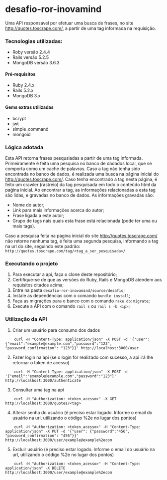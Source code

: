 # desafio-ror-inovamind
Uma API responsável por efetuar uma busca de frases, no site http://quotes.toscrape.com/, a partir de uma tag informada na requisição.

### Tecnologias utilizadas:

* Roby versão 2.4.4
* Rails versão 5.2.5
* MongoDB versão 3.6.3

#### Pré-requisitos

- Ruby 2.4.x
- Rails 5.2.x
- MongoDB 3.x

#### Gems extras utilizadas

- bcrypt
- jwt
- simple_command
- mongoid

### Lógica adotada
Esta API retorna frases pesqusiadas a partir de uma tag informada. Primeiramente é feita uma pesquisa no banco de dadados local, que se comporta como um cache de palavras. 
Caso a tag não tenha sido encontrada no banco de dados, é realizada uma busca na página inicial do http://quotes.toscrape.com/. Caso tenha encontrado a tag nesta página, é feito um crawler (rastreio) da tag pesquisada em todo o conteúdo html da paǵina inicial. Ao encontrar a tag, as informações relacionadas a esta tag são lidas, e gravadas no banco de dados.
As informações gravadas são:

- Nome do autor;
- Link para mais informações acerca do autor;
- Frase ligada a este autor;
- Grupo de tags nais quais esta frase está relacionada (pode ter uma ou mais tags).
      
Caso a pesquisa feita na página inicial do site http://quotes.toscrape.com/ não retorne nenhuma tag, é feita uma segunda pesquisa, informando a tag na url do site, seguindo este padrão:
```http://quotes.toscrape.com/tag/<tag_a_ser_pesquisada>/```


### Executando o projeto
1. Para executar a api, faça o clone deste repositório;
2. Certifique-se de que as versões do Ruby, Rails e MongoDB atendem aos requisitos citados acima;
3. Entre na pasta ```desafio-ror-inovamind/source/desafio```;
4. Instale as dependências com o comando ```bundle install```;
5. Faça as migrações para o banco com o comando ```rake db:migrate```;
6. Execute a API com o comando ```rail s``` ou ```rail s -b <ip>```;


### Utilização da API

1. Criar um usuário para consumo dos dados
```
    curl -H "Content-Type: application/json" -X POST -d '{"user": {"email":"example@example.com","password":"123", "password_confirmation": "123"}}' http://localhost:3000/user

```

2. Fazer login na api (se o login for realizado com sucesso, a api irá lhe retornar o token de acesso)
```
    curl -H "Content-Type: application/json" -X POST -d '{"email":"example@example.com","password":"123"}' http://localhost:3000/authenticate
```

3. Consultar uma tag na api
```
    curl -H "Authorization: <token_acesso>" -X GET http://localhost:3000/quotes/<tag>
```

4. Alterar senha do usuário (é preciso estar logado. Informe o email do usuário na url, utilizando o código %2e no lugar dos pontos)
```
    curl -H "Authorization: <token_acesso>" -H "Content-Type: application/json" -X PUT -d '{"user": {"password":"456", "password_confirmation": "456"}}' http://localhost:3000/user/example@example%2ecom
```

5. Excluir usuário (é preciso estar logado. Informe o email do usuário na url, utilizando o código %2e no lugar dos pontos)
```
    curl -H "Authorization: <token_acesso>" -H "Content-Type: application/json" -X DELETE http://localhost:3000/user/example@example%2ecom
```

